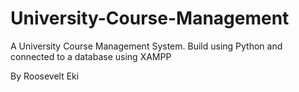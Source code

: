 # University-Course-Management
A University Course Management System. Build using Python and connected to a database using XAMPP

By Roosevelt Eki

